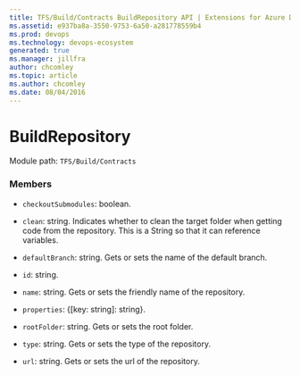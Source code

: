 ```yaml
---
title: TFS/Build/Contracts BuildRepository API | Extensions for Azure DevOps Services
ms.assetid: e937ba8a-3550-9753-6a50-a281778559b4
ms.prod: devops
ms.technology: devops-ecosystem
generated: true
ms.manager: jillfra
author: chcomley
ms.topic: article
ms.author: chcomley
ms.date: 08/04/2016
---
```


# BuildRepository

Module path: `TFS/Build/Contracts`


### Members

* `checkoutSubmodules`: boolean. 

* `clean`: string. Indicates whether to clean the target folder when getting code from the repository. This is a String so that it can reference variables.

* `defaultBranch`: string. Gets or sets the name of the default branch.

* `id`: string. 

* `name`: string. Gets or sets the friendly name of the repository.

* `properties`: {[key: string]: string}. 

* `rootFolder`: string. Gets or sets the root folder.

* `type`: string. Gets or sets the type of the repository.

* `url`: string. Gets or sets the url of the repository.


